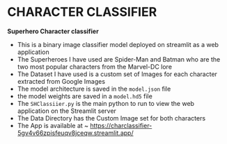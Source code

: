 # CHARACTER CLASSIFIER
**Superhero Character classifier**
- This is a binary image classifier model deployed on streamlit as a web application
- The Superheroes I have used are Spider-Man and Batman who are the two most popular characters from the Marvel-DC lore
- The Dataset I have used is a custom set of Images for each character extracted from Google Images
- The model architecture is saved in the  `model.json` file
- the model weights are saved in a `model.hd5` file
- The `SHClassiier.py` is the main python to run to view the web application on the Streamlit server
- The Data Directory has the Custom Image set for both characters
- The App is available at ~ https://charclassifier-5gv4v66zpisfeuqv8jceqw.streamlit.app/
